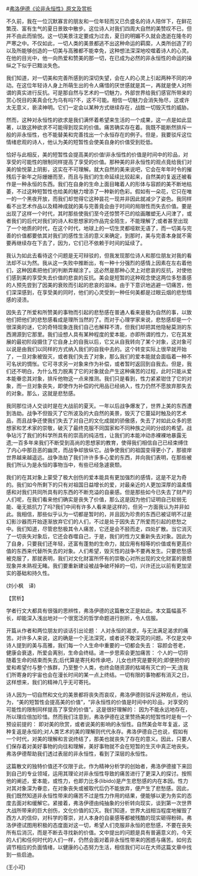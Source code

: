 #[弗洛伊德《论非永恒性》原文及赏析](https://www.vrrw.net/wx/12001.html)

不久前，我在一位沉默寡言的朋友和一位年轻而又已负盛名的诗人陪伴下，在鲜花繁茂、富有生气的夏日景致中散步。这位诗人对我们四周大自然的美赞叹不已，但并不由此而愉悦。这一切美景注定要成为过去，夏日的明媚不久就会逸逝在隆冬的严寒之中。不仅如此，一切人类的美景都逃不出这种命运的羁縻，人类所创造了的以及所能够创造的一切美与高雅都不能幸免，这种想法深深地咬噬着诗人的心灵。在他的目光中，他一向热爱和赞美的那一切，在已成为必然的非永恒性的命运的操纵之下似乎已黯淡失色。

我们知道，对一切美和完善所感到的深切失望，会在人的心灵上引起两种不同的冲动。在这位年轻诗人身上所萌生出的令人痛惜的厌世感就是其一，再就是使人对所谓的真实进行反抗。可是那自然与艺术的一切魅力，外部世界给我们感官所带来的赏心悦目的美真会化为乌有吗?不，这不可能。相信一切魅力会消失殆尽，这或许太无意义，亵渎神明。它们一定会以某种方式继续存在，战胜一切毁灭性的威胁。

然而，这种对永恒性的欲求是我们满怀着希望来生活的一个成果，这一点是如此显著，以致这种欲求不可能得到现实的价值。痛苦确实存在着。我既不能断然排斥一般的非永恒性，也不能替美和完善找出一个永恒存在的例子。但是，我要驳斥这位情绪悲观的诗人，他认为美的短暂性会使美自身的价值受到贬低。



恰好与此相反，美的短暂性会提高美的价值!非永恒性的价值是时间中的珍品，对享受的可能性的限制同样提高了享受的价值。那种美的非永恒性的观点竟给我们对美的愉悦蒙上阴影，这实在不可理解。就大自然的美来说吧，它会在年年时令的摧残后于新年之际姗姗而至，而且与我们的生命延续比较起来，自然美的复返还被看作是一种永恒的东西。我们在自身的生命上面目睹着人的形体与容颜的美不断地枯萎，不过这种短暂性也给美的魅力增添了一种新的色彩。假如有一朵花，它只在唯一的一个黑夜开放，而我们却觉得它这种昙花一现并非因此就减少了姿色。我同样看不出艺术作品以及精神成就的美与完善竟会由于时间的局限性而失去价值。要是出现了这样一个时代，其时那些使我们至今还惊赞不已的绘画雕塑无人问津了，或者我们的后代对我们的诗人和思想家的作品完全陌生，不能理解了;或者甚至出现了一个地质的时代，在这个时代，地球上的一切生灵都哑默无语了，而一切美与完善的价值都要依其对我们的感性生活的意义来确定，到那时，美与完善本身就不需要再继续存在下去了，因为，它们已不依赖于时间的延续了。

我认为如此去看待这个问题是无可辩驳的，但我发现那位诗人和那位朋友对我的看法却不以为然。我从这一失败中推断出，有一种十分强烈的感情上因素在左右着他们，这种因素把他们的判断弄糊涂了。这必然是那种心灵上对悲哀的反抗，对使他们感到美的享受失去价值的悲哀的反抗。美会是短暂的这种观念使这两位多愁善感的人预先尝到了因美的衰败而引起的悲哀的滋味。由于下意识地逃避一切痛苦，他们深深感到，在享受美的同时，他们的心灵受到一种任何美都是过眼云烟的悲愁情感的浸渍。

因失去了所爱和所赞美的事物而引起的悲愁感在普通人看来是极为自然的事，以致他们把他们的悲愁感看成是理所当然的了。而对于心理学家来说，悲愁感却是一个很深奥的谜，它的奇特现象连我们自己也解释不清，但我们却把其他隐秘莫测的东西溯源到它那里。我们设想人具有某种程度的爱本能，亦即所谓的性力，它在其发展的最初阶段摄住了它自身上的自我以后，它又从自我转向了某个对象，这对象可以说是由我们以同样的方式纳入我们的自我中去的。这个转变实际上很早就开始了，一旦对象被毁灭，或者我们失去了对象，那么我们的爱本能就会面临着一种不可名状的惆怅。它可寻求另一对象来作为补偿，或者暂时返回到自我去。但是，我们还不明白，为什么性力脱离了它的对象就会产生这种痛苦的过程，此时只能从爱本能眷恋其对象，排斥他物这一点来推测。我们只是看到，性力紧紧钳住了它的对象，而一旦对象丧失，即使作为补偿的代用品已经纳入，性力仍然不愿放弃那失去的对象。那么，这就是悲愁感。

我同那位诗人交谈时是在大战前的夏天。一年以后战争爆发了，世界上美的东西遭到浩劫。战争不但毁灭了它所波及的大自然的美景，毁灭了它蔓延时触及的艺术品，而且战争还使我们失去了对自己的文化成就的骄傲感，失去了对如此众多的思想家和艺术家的崇敬，破灭了最终克服不同国家和不同种族之间的分歧的希望。战争玷污了我们的科学所具有的崇高的纯洁性，让我们的本能冲动赤裸裸地暴露无遗;一百多年来我们不断受到高尚的思想家的教育，使得我们相信自己已经束缚住了内心中那丑恶的幽灵，而战争却放纵它。战争使我们的祖国变得更小了，那彼岸世界越来越遥远。战争浩劫了我们许许多多心爱的东西，并向我们表明，在那些被我们所认为是永恒的事物当中，有些已经急遽衰颓。

我们的在其对象上蒙受了极大创伤的爱本能具有更加强烈的感情，这是不足为奇的。我们如今所剩下的只有对祖国日益增长的爱，对最亲近的人更加深厚的温柔情感和对我们共同所具有的东西的不断充溢的自豪感。但是那些如今已失去了财产的人们呢，在我们看来他们确实是丧失了价值，那么这是因为他们证明自己软弱无能、毫无抵抗力了吗?我们中间有许多人看来是这样的，但另一方面我认为并非如此。我相信，那些似乎认为一切都是暂时的，并且因为珍贵的东西已被证明不过是幻影沙器而开始逐渐放弃它们的人们，不过是处于因失去了所爱而引起的悲愁之中。我们知道，尽管悲愁极其令人痛苦，它还是会不胫而走，四处扩散。当它消灭了一切丧失对象后，它还会吞噬自己，于是，我们的性力又重新失去对象。因此为了自身，只要我们还年轻，还富有蓬勃的生命力，就应用有相等的价值或有更高价值的东西来代替所失去的对象。人们希望，毁灭性的战争不要再发生。只要悲愁感被克服了，那就表明，我们对文化财富所怀有的崇敬心对所出现的文化财富的衰颓现象并未熟视无睹。我们要重新建设被战争破坏掉的一切，兴许还比以前有更加坚实的基础和持久性。

(刘小枫　译)

【赏析】

学者行文大都具有很强的思辨性，弗洛伊德的这篇散文正是如此。本文篇幅虽不长，却能深入浅出地对一个很宽泛的哲学命题进行剖析，令人信服。

开篇从作者和两位朋友的谈话引出论题： 人对永恒的渴求，与无法满足渴求的痛苦。对许多人来说，这的确是一个无法深究，或者说不敢深究的问题。不仅是文中诗人提到的美与高雅，我们每一个人生命中重要的一切都会失去： 容颜会苍老，健康会衰退，所爱会离别，生命会终结。进一步思索会更加痛苦： 个人的一切将随着生命的结束而失去;后代算是寄托和传承吧，儿女也终究是要死的;即便把你的爱和希望付与整个族群，乃至整个人类，也终会随资源的枯竭有灭亡的一天;连我们所寄身的宇宙也会在漫长时间的某一点上终结。一切有限的事物都有消灭之日，这样想来，我们的精神几乎无可寄托。

诗人因为一切自然和文化的美景都将丧失而哀叹，弗洛伊德则驳斥这种观点，他认为，“美的短暂性会提高美的价值”，“非永恒性的价值是时间中的珍品，对享受的可能性的限制同样提高了享受的价值”。这是很好理解的： 因为不能永远地存在，所以理应倍加珍惜。然而我们注意到，弗洛伊德在这里赞扬美的短暂性时是有一个预设前提的： 即对美的欣赏，或者说美的影响的永恒性。自然美会年年复返，这种复返是永恒的;对人类艺术的美的理解则代代永存。弗洛伊德自己也说，假如有一个时代，对美的理解和言说终结了，那美也就丧失了存在的意义。因此，只要人们保存着对美好事物的向往和理解，美好事物就不会在短暂的生灭中真正地丧失。弗洛伊德帮助我们透过表层的非永恒性，看到了深层的永恒性。

这篇散文的独特价值还不仅限于此，作为精神分析学的创始者，弗洛伊德接下来回到自己的专业领域，运用其理论对非永恒性导致的痛苦进行了更深入的探讨。按照他的阐述，爱本能，或性力，也即力比多(libido)是产生悲愁感的内在本因。性力对其对象深为眷恋，在对象丧失或被取代后仍不能放弃，便产生了悲愁感。因此，我们既然知道非永恒性带来的痛苦不过是性力作用的结果，便能够以更为务实的态度去面对和缓解它。紧接着，弗洛伊德由纯抽象的分析转向现实，谈到第一次世界大战所带来的巨大创伤，文化价值的幻灭。我们知道，世界大战相当程度地摧毁了西方人的信仰，对科学的尊崇，对人本身的自豪感等都被残酷的现实砸得粉碎。弗洛伊德试图用积极的态度面对这一切，希望人们克服非永恒的悲愁感，不要在丧失所有后消沉，而是不断去寻找新的价值。文中提出的问题是具有普遍意义的，今天的人们和任何时代的人们一样，仍然会面对着非永恒性带来的困惑与痛苦。如何去调节相应的负面情绪，以健康的心态努力生活，相信我们可以在大师这篇文章中找到一些启迪。

(王小可)

